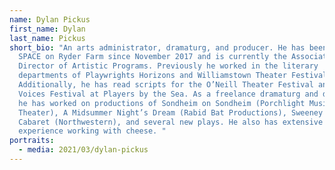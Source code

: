 ```yaml
---
name: Dylan Pickus
first_name: Dylan
last_name: Pickus
short_bio: "An arts administrator, dramaturg, and producer. He has been with
  SPACE on Ryder Farm since November 2017 and is currently the Associate
  Director of Artistic Programs. Previously he worked in the literary
  departments of Playwrights Horizons and Williamstown Theater Festival.
  Additionally, he has read scripts for the O’Neill Theater Festival and the New
  Voices Festival at Players by the Sea. As a freelance dramaturg and director,
  he has worked on productions of Sondheim on Sondheim (Porchlight Music
  Theater), A Midsummer Night’s Dream (Rabid Bat Productions), Sweeney Todd and
  Cabaret (Northwestern), and several new plays. He also has extensive
  experience working with cheese. "
portraits:
  - media: 2021/03/dylan-pickus
---
```

